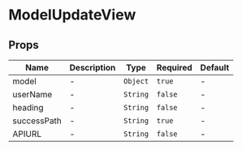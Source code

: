 # ModelUpdateView

## Props

<!-- @vuese:ModelUpdateView:props:start -->
|Name|Description|Type|Required|Default|
|---|---|---|---|---|
|model|-|`Object`|`true`|-|
|userName|-|`String`|`false`|-|
|heading|-|`String`|`false`|-|
|successPath|-|`String`|`true`|-|
|APIURL|-|`String`|`false`|-|

<!-- @vuese:ModelUpdateView:props:end -->


